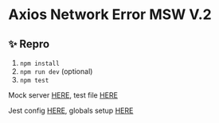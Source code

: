 # Axios Network Error MSW V.2

## ✨ Repro

1. `npm install`
2. `npm run dev` (optional)
3. `npm test`

Mock server [HERE](./backend/mock-server.js), test file [HERE](./frontend/components/__tests__/Todo.test.js)

Jest config [HERE](./jest.config.js#L157), globals setup [HERE](./__jest__/jest.globals.js)
